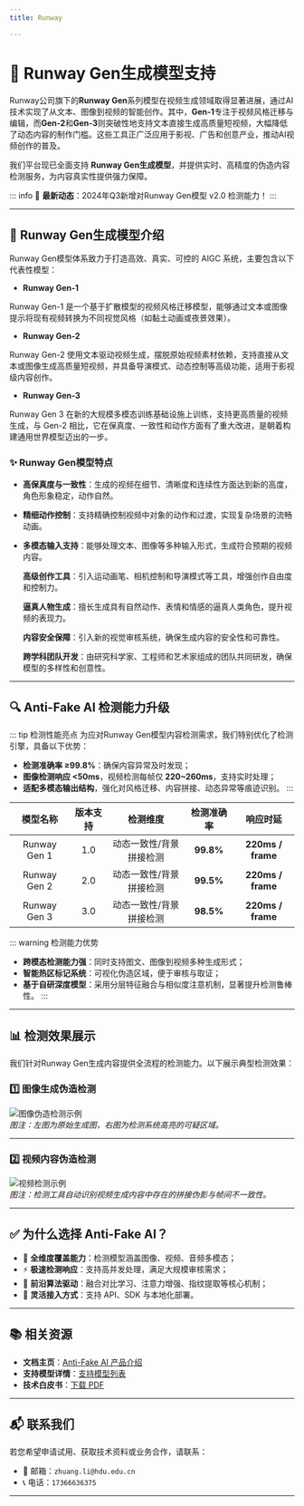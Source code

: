 ```yaml
---
title: Runway

---
```


# 🎨 Runway Gen生成模型支持

Runway公司旗下的**Runway Gen**系列模型在视频生成领域取得显著进展，通过AI技术实现了从文本、图像到视频的智能创作。其中，**Gen-1**专注于视频风格迁移与编辑，而**Gen-2**和**Gen-3**则突破性地支持文本直接生成高质量短视频，大幅降低了动态内容的制作门槛。这些工具正广泛应用于影视、广告和创意产业，推动AI视频创作的普及。

我们平台现已全面支持 **Runway Gen生成模型**，并提供实时、高精度的伪造内容检测服务，为内容真实性提供强力保障。

::: info
📢 **最新动态**：2024年Q3新增对Runway Gen模型 v2.0 检测能力！
:::

---

## 🌟 Runway Gen生成模型介绍

Runway Gen模型体系致力于打造高效、真实、可控的 AIGC 系统，主要包含以下代表性模型：

- **Runway Gen-1**  

Runway Gen-1 是一个基于扩散模型的视频风格迁移模型，能够通过文本或图像提示将现有视频转换为不同视觉风格（如黏土动画或夜景效果）。

-  **Runway Gen-2**

Runway Gen-2 使用文本驱动视频生成，摆脱原始视频素材依赖，支持直接从文本或图像生成高质量短视频，并具备导演模式、动态控制等高级功能，适用于影视级内容创作。

- **Runway Gen-3**

Runway Gen 3 在新的大规模多模态训练基础设施上训练，支持更高质量的视频生成，与 Gen-2 相比，它在保真度、一致性和动作方面有了重大改进，是朝着构建通用世界模型迈出的一步。



### ✨ Runway Gen模型特点

- **高保真度与一致性**：生成的视频在细节、清晰度和连续性方面达到新的高度，角色形象稳定，动作自然。 

- **精细动作控制**：支持精确控制视频中对象的动作和过渡，实现复杂场景的流畅动画。

- **多模态输入支持**：能够处理文本、图像等多种输入形式，生成符合预期的视频内容。

  **高级创作工具**：引入运动画笔、相机控制和导演模式等工具，增强创作自由度和控制力。

  **逼真人物生成**：擅长生成具有自然动作、表情和情感的逼真人类角色，提升视频的表现力。

  **内容安全保障**：引入新的视觉审核系统，确保生成内容的安全性和可靠性。 

  **跨学科团队开发**：由研究科学家、工程师和艺术家组成的团队共同研发，确保模型的多样性和创意性。

---

## 🔍 Anti-Fake AI 检测能力升级

::: tip 检测性能亮点
为应对Runway Gen模型内容检测需求，我们特别优化了检测引擎，具备以下优势：

- **检测准确率 ≥99.8%**：确保内容异常及时发现；
- **图像检测响应 <50ms**，视频检测每帧仅 **220~260ms**，支持实时处理；
- **适配多模态输出结构**，强化对风格迁移、内容拼接、动态异常等痕迹识别。
  :::

|   模型名称   | 版本支持 |        检测维度         | 检测准确率 |     响应时延      |
| :----------: | :------: | :---------------------: | :--------: | :---------------: |
| Runway Gen 1 |   1.0    | 动态一致性/背景拼接检测 | **99.8%**  | **220ms / frame** |
| Runway Gen 2 |   2.0    | 动态一致性/背景拼接检测 | **99.5%**  | **220ms / frame** |
| Runway Gen 3 |   3.0    | 动态一致性/背景拼接检测 | **98.5%**  | **220ms / frame** |

::: warning 检测能力优势

- **跨模态检测能力强**：同时支持图文、图像到视频多种生成形式；
- **智能热区标记系统**：可视化伪造区域，便于审核与取证；
- **基于自研深度模型**：采用分层特征融合与相似度注意机制，显著提升检测鲁棒性。
  :::

---

## 📊 检测效果展示

我们针对Runway Gen生成内容提供全流程的检测能力。以下展示典型检测效果：

### 1️⃣ 图像生成伪造检测

![图像伪造检测示例](https://yourdomain.com/assets/sense-image-detect.jpg)  
*图注：左图为原始生成图，右图为检测系统高亮的可疑区域。*

---

### 2️⃣ 视频内容伪造检测

![视频检测示例](https://yourdomain.com/assets/sense-video-detect.jpg)  
*图注：检测工具自动识别视频生成内容中存在的拼接伪影与帧间不一致性。*

---

## ✅ 为什么选择 Anti-Fake AI？

- 🔐 **全维度覆盖能力**：检测模型涵盖图像、视频、音频多模态；
- ⚡ **极速检测响应**：支持高并发处理，满足大规模审核需求；
- 🧠 **前沿算法驱动**：融合对比学习、注意力增强、指纹提取等核心机制；
- 🧩 **灵活接入方式**：支持 API、SDK 与本地化部署。

---

## 📚 相关资源

- **文档主页**：[Anti-Fake AI 产品介绍](../quick_start/brief.md)
- **支持模型详情**：[支持模型列表](./overview.md)
- **技术白皮书**：[下载 PDF](https://yourdomain.com/whitepaper.pdf)

---

## 📬 联系我们

若您希望申请试用、获取技术资料或业务合作，请联系：

- 📧 邮箱：`zhuang.li@hdu.edu.cn`   
- 📞 电话：`17366636375`

---